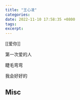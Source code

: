 ```yaml
---
title: "王心凌"
categories: 
date: 2022-11-10 17:58:35 +0800
tags: 
excerpt: 
---
```



[[爱你]]

第一次爱的人

睫毛弯弯

我会好好的



## Misc



